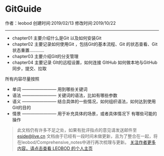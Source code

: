 # GitGuide

作者：leobod	创建时间:2019/02/13 修改时间:2019/10/22

---

+ chapter01 主要介绍什么是Git 以及如何安装Git
+ chapter02 主要记录如何使用Git ，包括Git的基本流程、Git 的状态查看、Git状态重置…………
+ chapter03 主要介绍Git的分支管理
+ chapter04 主要记录 GIt的远程设置，如何连接 GItHub 如何做本地与GitHub同步，提交、拉取

所有内容尽量按照 

+ 单词 	———————— 用到哪些关键词
+ 语法 	———————— 关键词的语法，比如有哪些参数
+ 语义	————————  结合具体的一些情况，如何组织语法，如何达到使用Git的目的
+ 情景	———————— 用于补充具体的场景，或者具体情况下 有哪些可能的操作



> 此文档仍有许多不足之处，如果有批评指点的意见请发送邮件至[eside@live.cn](mailto://eside@live.com)
> 文档由于已经有一段时间未做更新，且为了整合在一起，将在leobod/Comprehensive_notes中进行再次梳理与更新。
> [关注作者更多内容，请点击查看 LEOBOD 的个人主页](http://www.leobod.cn)
